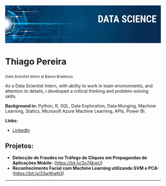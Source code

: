 <p align="center">
  <img src="banner.png" >
</p>

# Thiago Pereira
<sub>*Data Scientist Intern* at Banco Bradesco</sub>

As a Data Scientist Intern, with ability to work in team environments, and attention to details, i developed a critical thinking and problem-solving skills.

**Background in:** Python, R, SQL, Data Exploration, Data Munging, Machine Learning, Statics, Microsoft Azure Machine Learning, APIs, Power BI.

**Links:**
* [LinkedIn](https://www.linkedin.com/in/thiago-pereira-61756b171/)


## Projetos:

* **Detecção de Fraudes no Tráfego de Cliques em Propagandas de Aplicações Mobile:** (https://bit.ly/3o74kwU)
* **Reconhecimento Facial com Machine Learning utilizando SVM e PCA:** (https://bit.ly/33wWwN3) 
---



